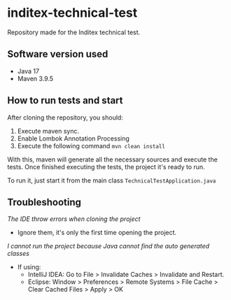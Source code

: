 # inditex-technical-test
Repository made for the Inditex technical test.

## Software version used
- Java 17
- Maven 3.9.5

## How to run tests and start
After cloning the repository, you should:
1. Execute maven sync.
2. Enable Lombok Annotation Processing
3. Execute the following command `mvn clean install`

With this, maven will generate all the necessary sources and execute the tests.
Once finished executing the tests, the project it's ready to run.

To run it, just start it from the main class `TechnicalTestApplication.java`

## Troubleshooting

_The IDE throw errors when cloning the project_
- Ignore them, it's only the first time opening the project.

_I cannot run the project because Java cannot find the auto generated classes_
- If using:
	- IntelliJ IDEA: Go to File > Invalidate Caches > Invalidate and Restart.
	- Eclipse: Window > Preferences > Remote Systems > File Cache > Clear Cached Files > Apply > OK
